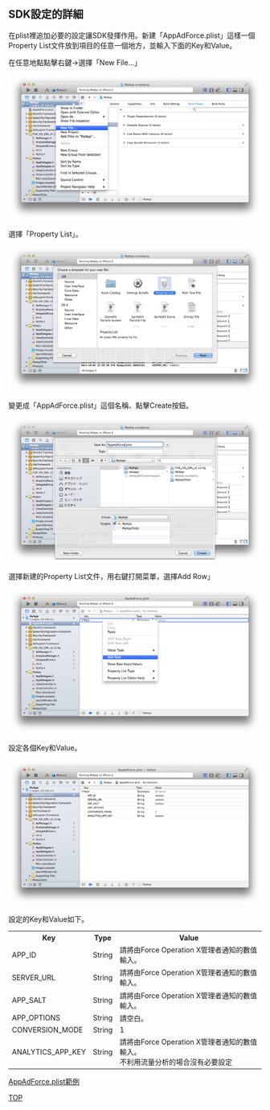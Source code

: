 ## SDK設定的詳細

在plist裡追加必要的設定讓SDK發揮作用。新建「AppAdForce.plist」這樣一個Property List文件放到項目的任意一個地方，並輸入下面的Key和Value。

在任意地點點擊右鍵→選擇「New File...」

![SDK設定01](./img01.png)

選擇「Property List」。

![SDK設定02](./img02.png)

變更成「AppAdForce.plist」這個名稱、點擊Create按鈕。

![SDK設定03](./img03.png)

選擇新建的Property List文件，用右鍵打開菜單，選擇Add Row」

![SDK設定04](./img04.png)

設定各個Key和Value。

![SDK設定05](./img05.png)

設定的Key和Value如下。

<table>
<tr>
  <th>Key</th>
  <th>Type</th>
  <th>Value</th>
</tr>
<tr>
  <td>APP_ID</td>
  <td>String</td>
  <td>請將由Force Operation X管理者通知的數值輸入。</td>
</tr>
<tr>
  <td>SERVER_URL</td>
  <td>String</td>
  <td>請將由Force Operation X管理者通知的數值輸入。</td>
</tr>
<tr>
  <td>APP_SALT</td>
  <td>String</td>
  <td>請將由Force Operation X管理者通知的數值輸入。</td>
</tr>
<tr>
  <td>APP_OPTIONS</td>
  <td>String</td>
  <td>請空白。</td>
</tr>
<tr>
  <td>CONVERSION_MODE</td>
  <td>String</td>
  <td>1</td>
</tr>
<tr>
  <td>ANALYTICS_APP_KEY</td>
  <td>String</td>
  <td>請將由Force Operation X管理者通知的數值輸入。<br />不利用流量分析的場合沒有必要設定</td>
</tr>
</table>

[AppAdForce.plist範例](/lang/zh-tw/doc/config_plist/AppAdForce.plist)

[TOP](../README.md)
